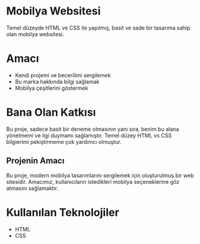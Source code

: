 # Mobilya Websitesi
Temel düzeyde HTML ve CSS ile yapılmış, basit ve sade bir tasarıma sahip olan mobilya websitesi. 

# Amacı
- Kendi projemi ve becerilimi sergilemek
- Bu marka hakkında bilgi sağlamak
- Mobilya çeşitlerini göstermek

# Bana Olan Katkısı
Bu proje, sadece basit bir deneme olmasının yanı sıra, benim bu alana yönelmemi ve ilgi duymamı sağlamıştır. Temel düzey HTML vs CSS bilgierimi pekiştirmeme çok yardımcı olmuştur.

## Projenin Amacı
Bu proje, modern mobilya tasarımlarını sergilemek için oluşturulmuş bir web sitesidir. Amacımız, kullanıcıların istedikleri mobilya seçeneklerine göz atmasını sağlamaktır.

# Kullanılan Teknolojiler
- HTML
- CSS
